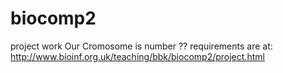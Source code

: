 # biocomp2
project work
Our Cromosome is number ??
requirements are at: http://www.bioinf.org.uk/teaching/bbk/biocomp2/project.html

